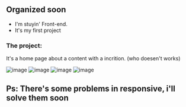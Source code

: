 <h2> Organized soon </h2>


* I'm stuyin' Front-end.
* It's my first project
  
### The project:
<p>It's a home page about a content with a incrition. (who doesen't works)</p>

![image](https://user-images.githubusercontent.com/111650699/195502658-d69d8974-0880-481f-9e10-60791a09b34b.png)
![image](https://user-images.githubusercontent.com/111650699/195502683-d00ebc08-d24c-4480-bcaa-47c0218ff9a8.png)
![image](https://user-images.githubusercontent.com/111650699/195502705-636a8761-a5f3-4d68-8a82-ffa44b254e84.png)
![image](https://user-images.githubusercontent.com/111650699/195502725-1f5216a8-ce7a-4251-ba11-6b09a257eb6d.png)

<h2>Ps: There's some problems in responsive, i'll solve them soon</h2>
